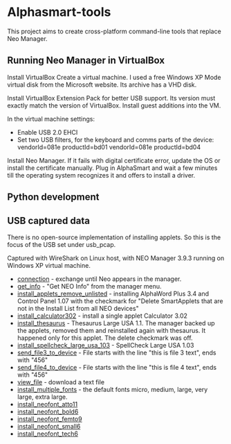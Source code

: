 # Alphasmart-tools

This project aims to create cross-platform command-line tools that replace Neo Manager.

## Running Neo Manager in VirtualBox
Install VirtualBox
Create a virtual machine. I used a free Windows XP Mode virtual disk from the Microsoft website. Its archive has a VHD disk.

Install VirtualBox Extension Pack for better USB support. Its version must exactly match the version of VirtualBox.
Install guest additions into the VM.

In the virtual machine settings:
* Enable USB 2.0 EHCI
* Set two USB filters, for the keyboard and comms parts of the device:
vendorId=081e productId=bd01
vendorId=081e productId=bd04

Install Neo Manager. If it fails with digital certificate error, update the OS or install the certificate manually.
Plug in AlphaSmart and wait a few minutes till the operating system recognizes it and offers to install a driver.

## Python development

## USB captured data
There is no open-source implementation of installing applets. So this is the focus of the USB set under usb_pcap.

Captured with WireShark on Linux host, with NEO Manager 3.9.3 running on Windows XP virtual machine.

* [connection](usb_pcap/connection.pcapng) - exchange until Neo appears in the manager.
* [get_info](usb_pcap/get_info.pcapng) - "Get NEO Info" from the manager menu.
* [install_applets_remove_unlisted](usb_pcap/install_applets_remove_unlisted.pcapng) - installing AlphaWord Plus 3.4 and Control Panel 1.07 with the checkmark for "Delete SmartApplets that are not in the Install List from all NEO devices"
* [install_calculator302](usb_pcap/install_calculator302.pcapng) - install a single applet Calculator 3.02
* [install_thesaurus](usb_pcap/install_thesaurus.pcapng) - Thesaurus Large USA 1.1. The manager backed up the applets, removed them and reinstalled again with thesaurus. It happened only for this applet. The delete checkmark was off.
* [install_spellcheck_large_usa_103](usb_pcap/install_spellcheck_large_usa_103.pcapng) - SpellCheck Large USA 1.03
* [send_file3_to_device](usb_pcap/send_file3_to_device.pcapng) - File starts with the line "this is file 3 text", ends with "456"
* [send_file4_to_device](usb_pcap/send_file4_to_device.pcapng) - File starts with the line "this is file 4 text", ends with "456"
* [view_file](usb_pcap/view_file.pcapng) - download a text file
* [install_multiple_fonts](usb_pcap/install_multiple_fonts.pcapng) - the default fonts micro, medium, large, very large, extra large.
* [install_neofont_atto11](usb_pcap/install_neofont_atto11.pcapng)
* [install_neofont_bold6](usb_pcap/install_neofont_bold6.pcapng)
* [install_neofont_femto9](usb_pcap/install_neofont_femto9.pcapng)
* [install_neofont_small6](usb_pcap/install_neofont_small6.pcapng)
* [install_neofont_tech6](usb_pcap/install_neofont_tech6.pcapng)


